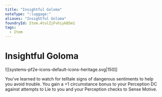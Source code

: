 ```yaml
---
title: "Insightful Goloma"
noteType: ":luggage:"
aliases: "Insightful Goloma"
foundryId: Item.4tulZjFvhiykBSm1
tags:
  - Item
---
```


# Insightful Goloma
![[systems-pf2e-icons-default-icons-heritage.svg|150]]

You've learned to watch for telltale signs of dangerous sentiments to help you avoid trouble. You gain a +1 circumstance bonus to your Perception DC against attempts to Lie to you and your Perception checks to Sense Motive.
